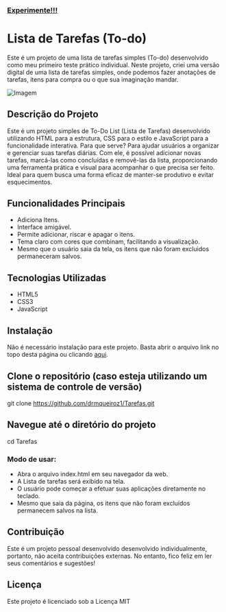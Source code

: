 
### [Experimente!!!](https://drmqueiroz1.github.io/Tarefas/)

# Lista de Tarefas (To-do)

Este é um projeto de uma lista de tarefas simples (To-do) desenvolvido como meu primeiro teste prático individual. Neste projeto, criei uma versão digital de uma lista de tarefas simples, 
onde podemos fazer anotações de tarefas, itens para compra ou o que sua imaginação mandar. 

![Imagem](https://github.com/user-attachments/assets/8c8b2b20-5777-4bf6-8d04-4af275ae2b2f)

## Descrição do Projeto
Este é um projeto simples de To-Do List (Lista de Tarefas) desenvolvido utilizando HTML para a estrutura, CSS para o estilo e JavaScript para a funcionalidade interativa.
Para que serve?
Para ajudar usuários a organizar e gerenciar suas tarefas diárias. Com ele, é possível adicionar novas tarefas, marcá-las como concluídas e removê-las da lista, proporcionando uma ferramenta prática e visual para acompanhar o que precisa ser feito. Ideal para quem busca uma forma eficaz de manter-se produtivo e evitar esquecimentos.


## Funcionalidades Principais
 - Adiciona Itens.
 - Interface amigável.
 - Permite adicionar, riscar e apagar o itens.
 - Tema claro com cores que combinam, facilitando a visualização.
 - Mesmo que o usuário saia da tela, os itens que não foram excluidos permaneceram salvos.
 
## Tecnologias Utilizadas
 - HTML5
 - CSS3
 - JavaScript

## Instalação
Não é necessário instalação para este projeto. Basta abrir o arquivo link no topo desta página ou clicando [aqui](https://drmqueiroz1.github.io/Tarefas/).

## Clone o repositório (caso esteja utilizando um sistema de controle de versão)
git clone https://github.com/drmqueiroz1/Tarefas.git

## Navegue até o diretório do projeto
cd Tarefas

### Modo de usar:
- Abra o arquivo index.html em seu navegador da web.
- A Lista de tarefas será exibido na tela.
- O usuário pode começar a efetuar suas aplicações diretamente no teclado.
- Mesmo que saia da página, os itens que não foram excluídos permanecem salvos na lista.

## Contribuição
Este é um projeto pessoal desenvolvido desenvolvido individualmente, portanto, não aceita contribuições externas. No entanto, fico feliz em ler seus comentários e sugestões!

## Licença
Este projeto é licenciado sob a Licença MIT 
